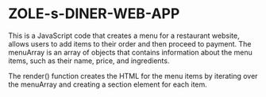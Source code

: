 # ZOLE-s-DINER-WEB-APP

This is a JavaScript code that creates a menu for a restaurant website, allows users to add items to their order and then proceed to payment.
The menuArray is an array of objects that contains information about the menu items, such as their name, price, and ingredients.

The render() function creates the HTML for the menu items by iterating over the menuArray and creating a section element for each item.
